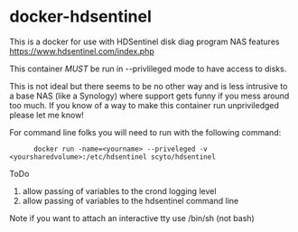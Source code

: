 # docker-hdsentinel
This is a docker for use with HDSentinel disk diag program NAS features https://www.hdsentinel.com/index.php

This container *MUST* be run in --privlileged mode to have access to disks.

This is not ideal but there seems to be no other way and is less intrusive to a base NAS (like a Synology) where support gets funny if you mess around too much.  If you know of a way to make this container run unpriviledged please let me know!

For command line folks you will need to run with the following command:

          docker run -name=<yourname> --priveleged -v <yoursharedvolume>:/etc/hdsentinel scyto/hdsentinel
          
ToDo
1. allow passing of variables to the crond logging level 
2. allow passing of variables to the hdsentinel command line

Note if you want to attach an interactive tty use /bin/sh (not bash)
